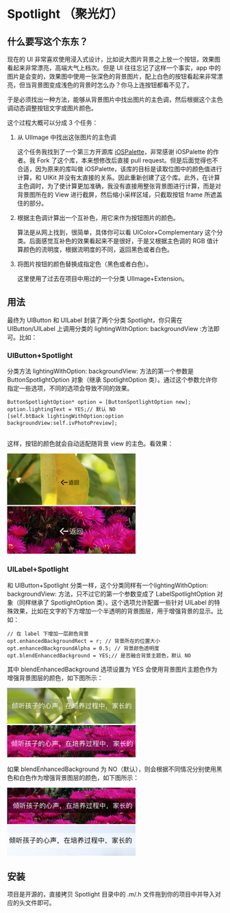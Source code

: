 # Spotlight （聚光灯）

## 什么要写这个东东？

现在的 UI 非常喜欢使用浸入式设计，比如说大图片背景之上放一个按钮，效果图看起来非常漂亮，高端大气上档次。但是 UI 往往忘记了这样一个事实，app 中的图片是会变的，效果图中使用一张深色的背景图片，配上白色的按钮看起来非常漂亮，但当背景图变成浅色的背景时怎么办？你马上连按钮都看不见了。

于是必须找出一种方法，能够从背景图片中找出图片的主色调，然后根据这个主色调动态调整按钮文字或图片颜色。

这个过程大概可以分成 3 个任务：

1. 从 UIImage 中找出这张图片的主色调

	这个任务我找到了一个第三方开源库 [iOSPalette](https://github.com/tangdiforx/iOSPalette)，非常感谢 iOSPalette 的作者。我 Fork 了这个库，本来想修改后直接 pull request。但是后面觉得也不合适，因为原来的库叫做 iOSPalette，该库的目标是读取位图中的颜色值进行计算，和 UIKit 并没有太直接的关系。因此重新创建了这个库。此外，在计算主色调时，为了使计算更加准确，我没有直接用整张背景图进行计算，而是对背景图所在的 View 进行截屏，然后缩小采样区域，只截取按钮 frame 所遮盖住的部分。
2. 根据主色调计算出一个互补色，用它来作为按钮图片的颜色。

	算法是从网上找到，很简单，具体你可以看 UIColor+Complementary 这个分类。后面感觉互补色的效果看起来不是很好，于是又根据主色调的 RGB 值计算颜色的流明度，根据流明度的不同，返回黑色或者白色。
3. 将图片按钮的颜色替换成指定色（黑色或者白色）。

	这里使用了过去在项目中用过的一个分类 UIImage+Extension。

## 用法

最终为 UIButton 和 UILabel 封装了两个分类 Spotlight，你只需在UIButton/UILabel 上调用分类的 lightingWithOption: backgroundView :方法即可。比如：


### UIButton+Spotlight

分类方法 lightingWithOption: backgroundView: 方法的第一个参数是 ButtonSpotlightOption 对象（继承 SpotlightOption 类）。通过这个参数允许你指定一些选项，不同的选项会导致不同的效果。

```
ButtonSpotlightOption* option = [ButtonSpotlightOption new];
option.lightingText = YES;// 默认 NO
[self.btBack lightingWithOption:option backgroundView:self.ivPhotoPreview];
        
```

这样，按钮的颜色就会自动适配随背景 view 的主色。看效果：

<img src="1.png" width="300"/>

<img src="2.png" width="300"/>

### UILabel+Spotlight

和 UIButton+Spotlight 分类一样，这个分类同样有一个lightingWithOption: backgroundView: 方法，只不过它的第一个参数变成了 LabelSpotlightOption 对象（同样继承了 SpotlightOption 类）。这个选项允许配置一些针对 UILabel 的特殊效果，比如在文字的下方增加一个半透明的背景图层，用于增强背景的显示。比如：

```
// 在 label 下增加一层颜色背景
opt.enhancedBackgroundRect = r; // 背景所在的位置大小
opt.enhancedBackgroundAlpha = 0.5; // 背景颜色透明度
opt.blendEnhancedBackground = YES;// 是否融合背景主题色，默认 NO
```

其中 blendEnhancedBackground 选项设置为 YES 会使用背景图片主题色作为增强背景图层的颜色，如下图所示：

<img src="3.png" width="300"/>

<img src="4.png" width="300"/>

如果 blendEnhancedBackground 为 NO（默认），则会根据不同情况分别使用黑色和白色作为增强背景图层的颜色，如下图所示：

<img src="5.png" width="300"/>

<img src="6.png" width="300"/>

## 安装

项目是开源的，直接拷贝 Spotlight 目录中的 .m/.h 文件拖到你的项目中并导入对应的头文件即可。




